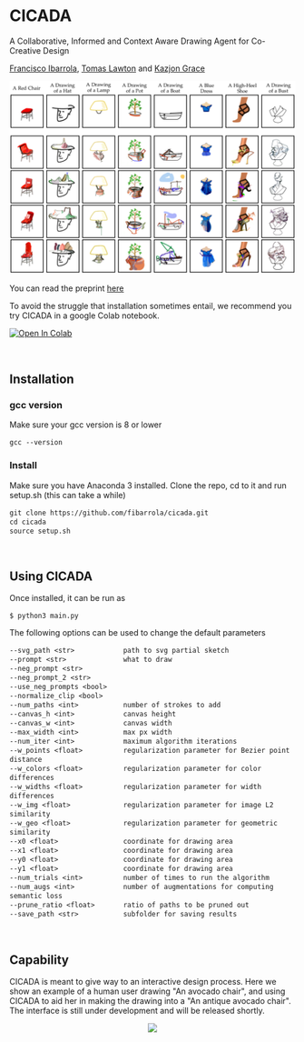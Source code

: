 # CICADA

A Collaborative, Informed and Context Aware Drawing Agent for Co-Creative Design


[Francisco Ibarrola](https://www.linkedin.com/in/fibarrola/), [Tomas Lawton](https://www.linkedin.com/in/tomas-lawton-512066199) and [Kazjon Grace](https://www.linkedin.com/in/kazjon-grace/)

<img src="https://github.com/fibarrola/cicada/blob/master/repo_img/cicada_results.png"/>
<!-- ![](repo_img/cicada_resutls.png) -->


You can read the preprint [here](https://arxiv.org/abs/2209.12588)

To avoid the struggle that installation sometimes entail, we recommend you try CICADA in a google Colab notebook.

[![Open In Colab](https://colab.research.google.com/assets/colab-badge.svg)](
https://colab.research.google.com/drive/1rEnHMMBnK--qxXatwt9QEQexKsHZWizb?usp=sharing)

<br>

## Installation

### gcc version

Make sure your gcc version is 8 or lower
```
gcc --version
```

### Install

Make sure you have Anaconda 3 installed.
Clone the repo, cd to it and run setup.sh (this can take a while)
```
git clone https://github.com/fibarrola/cicada.git
cd cicada
source setup.sh
```

<br>

## Using CICADA

Once installed, it can be run as

```
$ python3 main.py
```

The following options can be used to change the default parameters

```
--svg_path <str>            path to svg partial sketch
--prompt <str>              what to draw
--neg_prompt <str>
--neg_prompt_2 <str>
--use_neg_prompts <bool>
--normalize_clip <bool>
--num_paths <int>           number of strokes to add
--canvas_h <int>            canvas height
--canvas_w <int>            canvas width
--max_width <int>           max px width
--num_iter <int>            maximum algorithm iterations
--w_points <float>          regularization parameter for Bezier point distance
--w_colors <float>          regularization parameter for color differences
--w_widths <float>          regularization parameter for width differences
--w_img <float>             regularization parameter for image L2 similarity
--w_geo <float>             regularization parameter for geometric similarity
--x0 <float>                coordinate for drawing area
--x1 <float>                coordinate for drawing area
--y0 <float>                coordinate for drawing area
--y1 <float>                coordinate for drawing area
--num_trials <int>          number of times to run the algorithm
--num_augs <int>            number of augmentations for computing semantic loss
--prune_ratio <float>       ratio of paths to be pruned out
--save_path <str>           subfolder for saving results
```


<!-- ![](repo_img/avocado_chair.gif?raw=true) -->

<br>

## Capability

CICADA is meant to give way to an interactive design process. Here we show an example of a human user drawing "An avocado chair", and using CICADA to aid her in making the drawing into a "An antique avocado chair". The interface is still under development and will be released shortly.

<p align="center">
<img src="https://github.com/fibarrola/cicada/blob/master/repo_img/avocado_chair.gif" width="448"/>
</p>
